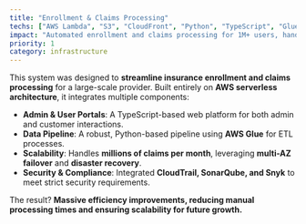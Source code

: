 ```yaml
---
title: "Enrollment & Claims Processing"
techs: ["AWS Lambda", "S3", "CloudFront", "Python", "TypeScript", "Glue"]
impact: "Automated enrollment and claims processing for 1M+ users, handling millions in claims monthly."
priority: 1
category: infrastructure
---
```

This system was designed to **streamline insurance enrollment and claims processing** for a large-scale provider. Built entirely on **AWS serverless architecture**, it integrates multiple components:

- **Admin & User Portals**: A TypeScript-based web platform for both admin and customer interactions.
- **Data Pipeline**: A robust, Python-based pipeline using **AWS Glue** for ETL processes.
- **Scalability**: Handles **millions of claims per month**, leveraging **multi-AZ failover** and **disaster recovery**.
- **Security & Compliance**: Integrated **CloudTrail, SonarQube, and Snyk** to meet strict security requirements.

The result? **Massive efficiency improvements, reducing manual processing times and ensuring scalability for future growth.**
